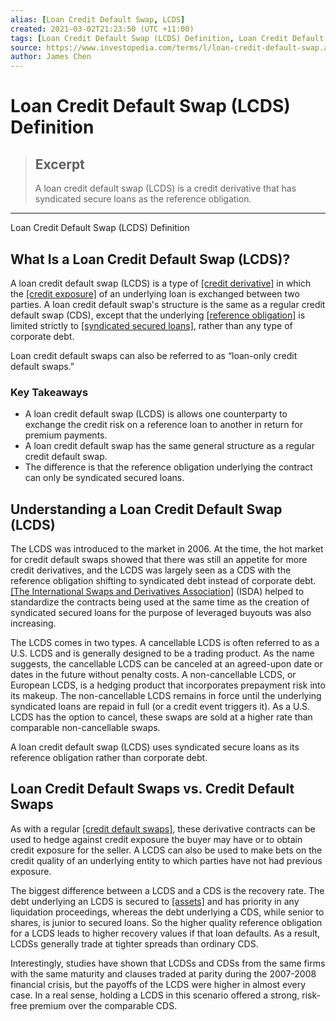 ```yaml
---
alias: [Loan Credit Default Swap, LCDS]
created: 2021-03-02T21:23:50 (UTC +11:00)
tags: [Loan Credit Default Swap (LCDS) Definition, Loan Credit Default Swap (LCDS) Definition]
source: https://www.investopedia.com/terms/l/loan-credit-default-swap.asp
author: James Chen
---
```


# Loan Credit Default Swap (LCDS) Definition

> ## Excerpt
> A loan credit default swap (LCDS) is a credit derivative that has syndicated secure loans as the reference obligation.

---

Loan Credit Default Swap (LCDS) Definition
## What Is a Loan Credit Default Swap (LCDS)?

A loan credit default swap (LCDS) is a type of [[credit derivative]](https://www.investopedia.com/terms/c/creditderivative.asp) in which the [[credit exposure]](https://www.investopedia.com/terms/c/credit-exposure.asp) of an underlying loan is exchanged between two parties. A loan credit default swap's structure is the same as a regular credit default swap (CDS), except that the underlying [[reference obligation]](https://www.investopedia.com/terms/r/reference-obligation.asp) is limited strictly to [[syndicated secured loans]](https://www.investopedia.com/terms/s/syndicatedloan.asp), rather than any type of corporate debt.

Loan credit default swaps can also be referred to as “loan-only credit default swaps.”

### Key Takeaways

-   A loan credit default swap (LCDS) is allows one counterparty to exchange the credit risk on a reference loan to another in return for premium payments.
-   A loan credit default swap has the same general structure as a regular credit default swap.
-   The difference is that the reference obligation underlying the contract can only be syndicated secured loans.

## Understanding a Loan Credit Default Swap (LCDS)

The LCDS was introduced to the market in 2006. At the time, the hot market for credit default swaps showed that there was still an appetite for more credit derivatives, and the LCDS was largely seen as a CDS with the reference obligation shifting to syndicated debt instead of corporate debt. [[The International Swaps and Derivatives Association]](https://www.investopedia.com/terms/i/isda.asp) (ISDA) helped to standardize the contracts being used at the same time as the creation of syndicated secured loans for the purpose of leveraged buyouts was also increasing. 

The LCDS comes in two types. A cancellable LCDS is often referred to as a U.S. LCDS and is generally designed to be a trading product. As the name suggests, the cancellable LCDS can be canceled at an agreed-upon date or dates in the future without penalty costs. A non-cancellable LCDS, or European LCDS, is a hedging product that incorporates prepayment risk into its makeup. The non-cancellable LCDS remains in force until the underlying syndicated loans are repaid in full (or a credit event triggers it). As a U.S. LCDS has the option to cancel, these swaps are sold at a higher rate than comparable non-cancellable swaps.

A loan credit default swap (LCDS) uses syndicated secure loans as its reference obligation rather than corporate debt.

## Loan Credit Default Swaps vs. Credit Default Swaps

As with a regular [[credit default swaps]](https://www.investopedia.com/terms/c/creditdefaultswap.asp), these derivative contracts can be used to hedge against credit exposure the buyer may have or to obtain credit exposure for the seller. A LCDS can also be used to make bets on the credit quality of an underlying entity to which parties have not had previous exposure.

The biggest difference between a LCDS and a CDS is the recovery rate. The debt underlying an LCDS is secured to [[assets]](https://www.investopedia.com/terms/a/asset.asp) and has priority in any liquidation proceedings, whereas the debt underlying a CDS, while senior to shares, is junior to secured loans. So the higher quality reference obligation for a LCDS leads to higher recovery values if that loan defaults. As a result, LCDSs generally trade at tighter spreads than ordinary CDS.

Interestingly, studies have shown that LCDSs and CDSs from the same firms with the same maturity and clauses traded at parity during the 2007-2008 financial crisis, but the payoffs of the LCDS were higher in almost every case. In a real sense, holding a LCDS in this scenario offered a strong, risk-free premium over the comparable CDS.
